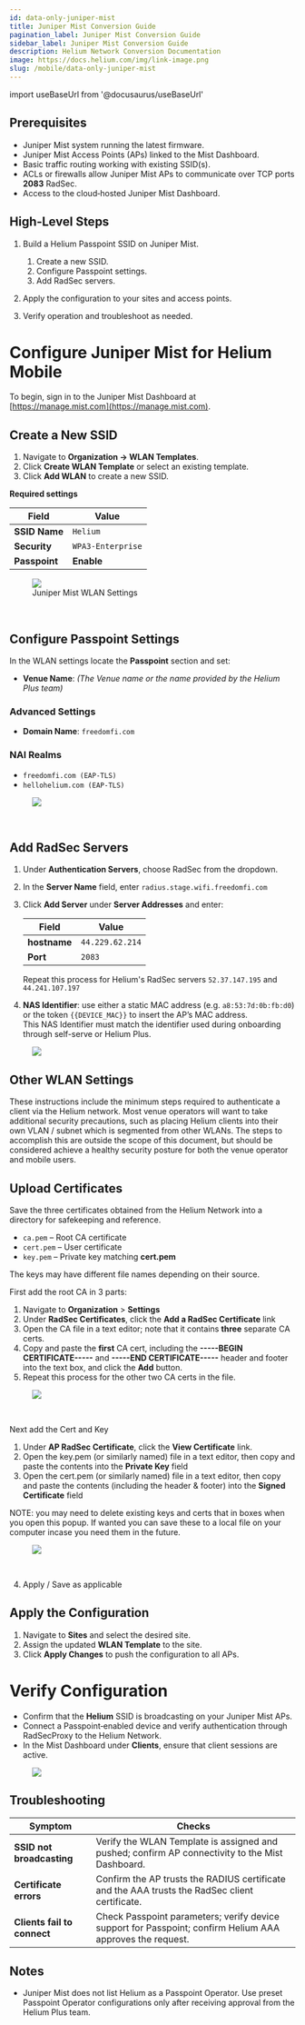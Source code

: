 ```yaml
---
id: data-only-juniper-mist
title: Juniper Mist Conversion Guide
pagination_label: Juniper Mist Conversion Guide
sidebar_label: Juniper Mist Conversion Guide
description: Helium Network Conversion Documentation
image: https://docs.helium.com/img/link-image.png
slug: /mobile/data-only-juniper-mist
---
```


import useBaseUrl from '@docusaurus/useBaseUrl'

## Prerequisites

* Juniper Mist system running the latest firmware.
* Juniper Mist Access Points (APs) linked to the Mist Dashboard.
* Basic traffic routing working with existing SSID(s).
* ACLs or firewalls allow Juniper Mist APs to communicate over TCP ports **2083** RadSec.
* Access to the cloud‑hosted Juniper Mist Dashboard.

## High‑Level Steps

1. Build a Helium Passpoint SSID on Juniper Mist.

   1. Create a new SSID.
   2. Configure Passpoint settings.
   3. Add RadSec servers.
2. Apply the configuration to your sites and access points.
3. Verify operation and troubleshoot as needed.

# Configure Juniper Mist for Helium Mobile

To begin, sign in to the Juniper Mist Dashboard at [https://manage.mist.com](https://manage.mist.com).

## Create a New SSID

1. Navigate to **Organization → WLAN Templates**.
2. Click **Create WLAN Template** or select an existing template.
3. Click **Add WLAN** to create a new SSID.

**Required settings**

| Field         | Value             |
| ------------- | ----------------- |
| **SSID Name** | `Helium`          |
| **Security**  | `WPA3‑Enterprise` |
| **Passpoint** | **Enable**        |

<figure className="screensnippet-wrapper">
  <img
    src={useBaseUrl('img/mobile-data-only/juniper-mist/juniper-mist-create-wlan.png')}
    style={{ maxHeight: '600px' }}
    className="add-shadow add-shadow-margin"
  />
  <figcaption>Juniper Mist WLAN Settings</figcaption>
</figure>
<br />

## Configure Passpoint Settings

In the WLAN settings locate the **Passpoint** section and set:

* **Venue Name**: *(The Venue name or the name provided by the Helium Plus team)*

### Advanced Settings

* **Domain Name**: `freedomfi.com`

### NAI Realms

* `freedomfi.com (EAP‑TLS)`
* `hellohelium.com (EAP‑TLS)`


<figure className="screensnippet-wrapper">
  <img
    src={useBaseUrl('img/mobile-data-only/juniper-mist/juniper-mist-create-passport.png')}
    style={{ maxHeight: '500px' }}
    className="add-shadow add-shadow-margin"
  />
</figure>
<br />

## Add RadSec Servers

1. Under **Authentication Servers**, choose RadSec from the dropdown.
2. In the **Server Name** field, enter `radius.stage.wifi.freedomfi.com`
3. Click **Add Server** under **Server Addresses** and enter:

   | Field          | Value                      |
   | -------------- | -------------------------- |
   | **hostname**   | `44.229.62.214`            |
   | **Port**       | `2083`                     |

   Repeat this process for Helium's RadSec servers `52.37.147.195` and `44.241.107.197`

4. **NAS Identifier**: use either a static MAC address (e.g. `a8:53:7d:0b:fb:d0`) or the token `{{DEVICE_MAC}}` to insert the AP’s MAC address.  
This NAS Identifier must match the identifier used during onboarding through self-serve or Helium Plus.

<figure className="screensnippet-wrapper">
  <img
    src={useBaseUrl('img/mobile-data-only/juniper-mist/juniper-mist-radius-auth.png')}
    style={{ maxHeight: '500px' }}
    className="add-shadow add-shadow-margin"
  />
</figure>

## Other WLAN Settings
   These instructions include the minimum steps required to authenticate a client via the Helium network.
   Most venue operators will want to take additional security precautions, such as placing Helium clients into their own VLAN / subnet which is segmented from other WLANs.
   The steps to accomplish this are outside the scope of this document, but should be considered achieve a healthy security posture for both the venue operator and mobile users.

## Upload Certificates
   
   Save the three certificates obtained from the Helium Network into a directory for safekeeping and reference.

   * `ca.pem` – Root CA certificate
   * `cert.pem` – User certificate
   * `key.pem` – Private key matching **cert.pem**

   The keys may have different file names depending on their source.

   First add the root CA in 3 parts:

   1. Navigate to **Organization** > **Settings**
   2. Under **RadSec Certificates**, click the **Add a RadSec Certificate** link
   3. Open the CA file in a text editor; note that it contains **three** separate CA certs.
   4. Copy and paste the **first** CA cert, including the **-----BEGIN CERTIFICATE-----** and **-----END CERTIFICATE-----** header and footer into the text box, and click the **Add** button.
   5. Repeat this process for the other two CA certs in the file.

<figure className="screensnippet-wrapper">
  <img
    src={useBaseUrl('img/mobile-data-only/juniper-mist/juniper_mist_root_ca_cert.png')}
    style={{ maxHeight: '500px' }}
    className="add-shadow add-shadow-margin"
  />
</figure>
<br />


   Next add the Cert and Key 
   1. Under **AP RadSec Certificate**, click the **View Certificate** link.
   2. Open the key.pem (or similarly named) file in a text editor, then copy and paste the contents into the **Private Key** field
   3. Open the cert.pem (or similarly named) file in a text editor, then copy and paste the contents (including the header & footer) into the **Signed Certificate** field

   NOTE: you may need to delete existing keys and certs that in boxes when you open this popup. If wanted you can save these to a local file on your computer incase you need them in the future. 

<figure className="screensnippet-wrapper">
  <img
    src={useBaseUrl('img/mobile-data-only/juniper-mist/juniper_mist_rad_sec_ap_cert.png')}
    style={{ maxHeight: '500px' }}
    className="add-shadow add-shadow-margin"
  />
</figure>
<br />


  4. Apply / Save as applicable
   
## Apply the Configuration

1. Navigate to **Sites** and select the desired site.
2. Assign the updated **WLAN Template** to the site.
3. Click **Apply Changes** to push the configuration to all APs.

# Verify Configuration

* Confirm that the **Helium** SSID is broadcasting on your Juniper Mist APs.
* Connect a Passpoint‑enabled device and verify authentication through RadSecProxy to the Helium Network.
* In the Mist Dashboard under **Clients**, ensure that client sessions are active.

<figure className="screensnippet-wrapper">
  <img
    src={useBaseUrl('img/mobile-data-only/juniper-mist/juniper-mist-verify-connections.png')}
    style={{ maxHeight: '400px' }}
    className="add-border-radius add-shadow add-shadow-margin"
  />
</figure>

## Troubleshooting

| Symptom                     | Checks                                                                                                                                                              |
| --------------------------- | ------------------------------------------------------------------------------------------------------------------------------------------------------------------- |
| **SSID not broadcasting**   | Verify the WLAN Template is assigned and pushed; confirm AP connectivity to the Mist Dashboard.                                                                     |
| **Certificate errors**      | Confirm the AP trusts the RADIUS certificate and the AAA trusts the RadSec client certificate.                                                                      |
| **Clients fail to connect** | Check Passpoint parameters; verify device support for Passpoint; confirm Helium AAA approves the request.                                                           |

## Notes

* Juniper Mist does not list Helium as a Passpoint Operator. Use preset Passpoint Operator configurations only after receiving approval from the Helium Plus team.
